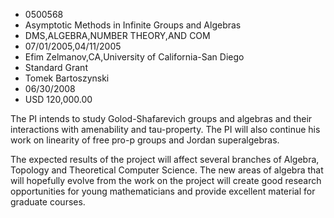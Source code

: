 
* 0500568
* Asymptotic Methods in Infinite Groups and Algebras
* DMS,ALGEBRA,NUMBER THEORY,AND COM
* 07/01/2005,04/11/2005
* Efim Zelmanov,CA,University of California-San Diego
* Standard Grant
* Tomek Bartoszynski
* 06/30/2008
* USD 120,000.00



The PI intends to study Golod-Shafarevich groups and algebras and their
interactions with amenability and tau-property. The PI will also continue his
work on linearity of free pro-p groups and Jordan superalgebras.

The expected results of the project will affect several branches of Algebra,
Topology and Theoretical Computer Science. The new areas of algebra that will
hopefully evolve from the work on the project will create good research
opportunities for young mathematicians and provide excellent material for
graduate courses.


